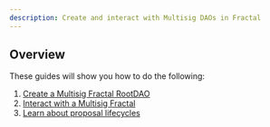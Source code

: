 ```yaml
---
description: Create and interact with Multisig DAOs in Fractal
---
```



## Overview
These guides will show you how to do the following:

1. [Create a Multisig Fractal RootDAO](create-a-fractal/README.md)
2. [Interact with a Multisig Fractal](interacting-with-a-dao/README.md)
3. [Learn about proposal lifecycles](proposal-lifecycle/README.md)